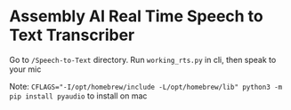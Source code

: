 
# Assembly AI Real Time Speech to Text Transcriber
  

Go to `/Speech-to-Text` directory. Run `working_rts.py` in cli, then speak to your mic

Note: `CFLAGS="-I/opt/homebrew/include -L/opt/homebrew/lib" python3 -m pip install pyaudio` to install on mac
